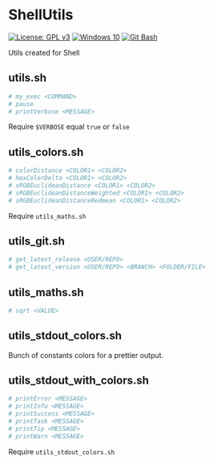 # ShellUtils

[![License: GPL v3](https://img.shields.io/badge/License-GPLv3-blue.svg?logo=gnu)](https://www.gnu.org/licenses/gpl-3.0)
[![Windows 10](https://img.shields.io/badge/Windows-10-blue?logo=Windows)](https://www.microsoft.com/)
[![Git Bash](https://img.shields.io/badge/Git%20Bash-git--bash.exe-orange?logo=GitHub)](https://desktop.github.com/)

Utils created for Shell

## utils.sh

```sh
# my_exec <COMMAND>
# pause
# printVerbose <MESSAGE>
```

Require `$VERBOSE` equal `true` or `false`

## utils_colors.sh

```sh
# colorDistance <COLOR1> <COLOR2>
# hexColorDelta <COLOR1> <COLOR2>
# sRGBEuclideanDistance <COLOR1> <COLOR2>
# sRGBEuclideanDistanceWeighted <COLOR1> <COLOR2>
# sRGBEuclideanDistanceRedmean <COLOR1> <COLOR2>
```

Require `utils_maths.sh`

## utils_git.sh

```sh
# get_latest_release <USER/REPO>
# get_latest_version <USER/REPO> <BRANCH> <FOLDER/FILE>
```

## utils_maths.sh

```sh
# sqrt <VALUE>
```

## utils_stdout_colors.sh

Bunch of constants colors for a prettier output.

## utils_stdout_with_colors.sh

```sh
# printError <MESSAGE>
# printInfo <MESSAGE>
# printSuccess <MESSAGE>
# printTask <MESSAGE>
# printTip <MESSAGE>
# printWarn <MESSAGE>
```

Require `utils_stdout_colors.sh`
